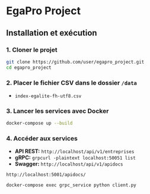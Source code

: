 # EgaPro Project

## Installation et exécution

### 1. Cloner le projet
```bash
git clone https://github.com/user/egapro_project.git
cd egapro_project
```

### 2. Placer le fichier CSV dans le dossier `/data`
- `index-egalite-fh-utf8.csv`

### 3. Lancer les services avec Docker
```bash
docker-compose up --build
```

### 4. Accéder aux services
- **API REST:** `http://localhost/api/v1/entreprises`
- **gRPC:** `grpcurl -plaintext localhost:50051 list`
- **Swagger:** `http://localhost/api/v1/apidocs`
```
http://localhost:5001/apidocs/

docker-compose exec grpc_service python client.py
